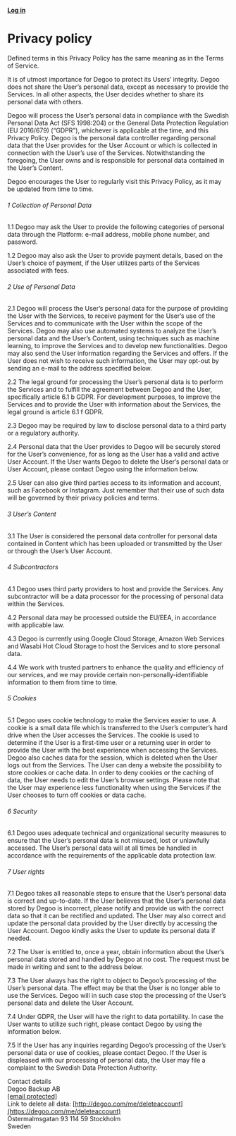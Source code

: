 [](https://degoo.com/)[**Log in**](https://degoo.com/me/login)

Privacy policy
==============

Defined terms in this Privacy Policy has the same meaning as in the Terms of Service.

It is of utmost importance for Degoo to protect its Users’ integrity. Degoo does not share the User’s personal data, except as necessary to provide the Services. In all other aspects, the User decides whether to share its personal data with others.

Degoo will process the User’s personal data in compliance with the Swedish Personal Data Act (SFS 1998:204) or the General Data Protection Regulation (EU 2016/679) (“GDPR”), whichever is applicable at the time, and this Privacy Policy. Degoo is the personal data controller regarding personal data that the User provides for the User Account or which is collected in connection with the User’s use of the Services. Notwithstanding the foregoing, the User owns and is responsible for personal data contained in the User’s Content.

Degoo encourages the User to regularly visit this Privacy Policy, as it may be updated from time to time.

###### 1 Collection of Personal Data

1.1 Degoo may ask the User to provide the following categories of personal data through the Platform: e-mail address, mobile phone number, and password.

1.2 Degoo may also ask the User to provide payment details, based on the User’s choice of payment, if the User utilizes parts of the Services associated with fees.

###### 2 Use of Personal Data

2.1 Degoo will process the User’s personal data for the purpose of providing the User with the Services, to receive payment for the User’s use of the Services and to communicate with the User within the scope of the Services. Degoo may also use automated systems to analyze the User’s personal data and the User’s Content, using techniques such as machine learning, to improve the Services and to develop new functionalities. Degoo may also send the User information regarding the Services and offers. If the User does not wish to receive such information, the User may opt-out by sending an e-mail to the address specified below.

2.2 The legal ground for processing the User’s personal data is to perform the Services and to fulfill the agreement between Degoo and the User, specifically article 6.1 b GDPR. For development purposes, to improve the Services and to provide the User with information about the Services, the legal ground is article 6.1 f GDPR.

2.3 Degoo may be required by law to disclose personal data to a third party or a regulatory authority.

2.4 Personal data that the User provides to Degoo will be securely stored for the User’s convenience, for as long as the User has a valid and active User Account. If the User wants Degoo to delete the User’s personal data or User Account, please contact Degoo using the information below.

2.5 User can also give third parties access to its information and account, such as Facebook or Instagram. Just remember that their use of such data will be governed by their privacy policies and terms.

###### 3 User’s Content

3.1 The User is considered the personal data controller for personal data contained in Content which has been uploaded or transmitted by the User or through the User’s User Account.

###### 4 Subcontractors

4.1 Degoo uses third party providers to host and provide the Services. Any subcontractor will be a data processor for the processing of personal data within the Services.

4.2 Personal data may be processed outside the EU/EEA, in accordance with applicable law.

4.3 Degoo is currently using Google Cloud Storage, Amazon Web Services and Wasabi Hot Cloud Storage to host the Services and to store personal data.

4.4 We work with trusted partners to enhance the quality and efficiency of our services, and we may provide certain non-personally-identifiable information to them from time to time.

###### 5 Cookies

5.1 Degoo uses cookie technology to make the Services easier to use. A cookie is a small data file which is transferred to the User’s computer’s hard drive when the User accesses the Services. The cookie is used to determine if the User is a first-time user or a returning user in order to provide the User with the best experience when accessing the Services. Degoo also caches data for the session, which is deleted when the User logs out from the Services. The User can deny a website the possibility to store cookies or cache data. In order to deny cookies or the caching of data, the User needs to edit the User’s browser settings. Please note that the User may experience less functionality when using the Services if the User chooses to turn off cookies or data cache.

###### 6 Security

6.1 Degoo uses adequate technical and organizational security measures to ensure that the User’s personal data is not misused, lost or unlawfully accessed. The User’s personal data will at all times be handled in accordance with the requirements of the applicable data protection law.

###### 7 User rights

7.1 Degoo takes all reasonable steps to ensure that the User’s personal data is correct and up-to-date. If the User believes that the User’s personal data stored by Degoo is incorrect, please notify and provide us with the correct data so that it can be rectified and updated. The User may also correct and update the personal data provided by the User directly by accessing the User Account. Degoo kindly asks the User to update its personal data if needed.

7.2 The User is entitled to, once a year, obtain information about the User’s personal data stored and handled by Degoo at no cost. The request must be made in writing and sent to the address below.

7.3 The User always has the right to object to Degoo’s processing of the User’s personal data. The effect may be that the User is no longer able to use the Services. Degoo will in such case stop the processing of the User’s personal data and delete the User Account.

7.4 Under GDPR, the User will have the right to data portability. In case the User wants to utilize such right, please contact Degoo by using the information below.

7.5 If the User has any inquiries regarding Degoo’s processing of the User’s personal data or use of cookies, please contact Degoo. If the User is displeased with our processing of personal data, the User may file a complaint to the Swedish Data Protection Authority.

Contact details  
Degoo Backup AB  
[\[email protected\]](https://degoo.com/cdn-cgi/l/email-protection)  
Link to delete all data: [http://degoo.com/me/deleteaccount](https://degoo.com/me/deleteaccount)  
Östermalmsgatan 93 114 59 Stockholm  
Sweden